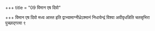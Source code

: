 +++
title = "09 विमान एष दिवो"

+++
विमान एष दिवो मध्य आस्त इति द्वाभ्यामाग्नीध्रेऽश्मानं निधायेन्द्रं विश्वा अवीवृधन्निति चतसृभिरा पुच्छाद्गत्वा ९